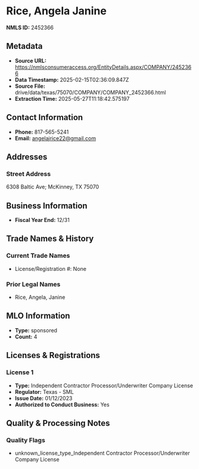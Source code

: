 # Rice, Angela Janine

**NMLS ID:** 2452366

## Metadata
- **Source URL:** https://nmlsconsumeraccess.org/EntityDetails.aspx/COMPANY/2452366
- **Data Timestamp:** 2025-02-15T02:36:09.847Z
- **Source File:** drive/data/texas/75070/COMPANY/COMPANY_2452366.html
- **Extraction Time:** 2025-05-27T11:18:42.575197

## Contact Information
- **Phone:** 817-565-5241
- **Email:** angelajrice22@gmail.com

## Addresses
### Street Address
6308 Baltic Ave; McKinney, TX 75070

## Business Information
- **Fiscal Year End:** 12/31

## Trade Names & History
### Current Trade Names
- License/Registration #: None

### Prior Legal Names
- Rice, Angela, Janine

## MLO Information
- **Type:** sponsored
- **Count:** 4

## Licenses & Registrations

### License 1
- **Type:** Independent Contractor Processor/Underwriter Company License
- **Regulator:** Texas - SML
- **Issue Date:** 01/12/2023
- **Authorized to Conduct Business:** Yes

## Quality & Processing Notes
### Quality Flags
- unknown_license_type_Independent Contractor Processor/Underwriter Company License
